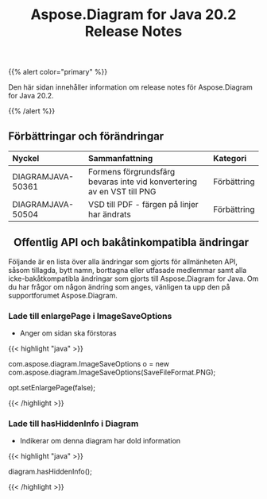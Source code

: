 ﻿---
title: Aspose.Diagram for Java 20.2 Release Notes
type: docs
weight: 60
url: /sv/java/aspose-diagram-for-java-20-2-release-notes/
---
{{% alert color="primary" %}} 

Den här sidan innehåller information om release notes för Aspose.Diagram for Java 20.2.

{{% /alert %}} 
## **Förbättringar och förändringar**

|**Nyckel**|**Sammanfattning**|**Kategori**|
|:- |:- |:- |
|DIAGRAMJAVA-50361|Formens förgrundsfärg bevaras inte vid konvertering av en VST till PNG|Förbättring|
|DIAGRAMJAVA-50504|VSD till PDF - färgen på linjer har ändrats|Förbättring|
## ` `**Offentlig API och bakåtinkompatibla ändringar**
Följande är en lista över alla ändringar som gjorts för allmänheten API, såsom tillagda, bytt namn, borttagna eller utfasade medlemmar samt alla icke-bakåtkompatibla ändringar som gjorts till Aspose.Diagram for Java. Om du har frågor om någon ändring som anges, vänligen ta upp den på supportforumet Aspose.Diagram.
### **Lade till enlargePage i ImageSaveOptions**
- Anger om sidan ska förstoras

{{< highlight "java" >}}

 com.aspose.diagram.ImageSaveOptions o = new com.aspose.diagram.ImageSaveOptions(SaveFileFormat.PNG);

opt.setEnlargePage(false);

{{< /highlight >}}
### **Lade till hasHiddenInfo i Diagram**
- Indikerar om denna diagram har dold information

{{< highlight "java" >}}

 diagram.hasHiddenInfo();

{{< /highlight >}}




